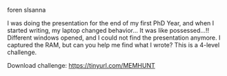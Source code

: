 foren
slsanna

I was doing the presentation for the end of my first PhD Year, and when I started writing, my laptop changed behavior... It was like possessed...!! Different windows opened, and I could not find the presentation anymore. I captured the RAM, but can you help me find what I wrote? This is a 4-level challenge.

Download challenge: https://tinyurl.com/MEMHUNT
